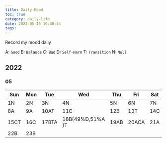 ```yaml
---
title: Daily-Mood
toc: true
category: daily-life
date: 2022-05-16 19:38:54
tags:
---
```


Record my mood daily

<!-- more -->

A: `Good`
B: `Balance`
C: `Bad`
D: `Self-Harm`
T: `Transition`
N: `Null`

## 2022

### 05

| Sun  | Mon | Tue   | Wed              | Thu  | Fri   | Sat |
| --   | --  | --    | --               | --   | --    | --  |
| 1N   | 2N  | 3N    | 4N               | 5N   | 6N    | 7N  |
| 8A   | 9A  | 10AT  | 11C              | 12B  | 13T   | 14C |
| 15CT | 16C | 17BTA | 18B{49%D,51%A }T | 19AB | 20ACA | 21A |
| 22B  | 23B
